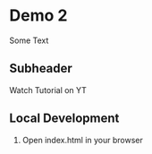 # Demo 2

Some Text

## Subheader

Watch Tutorial on YT

## Local Development

1. Open index.html in your browser